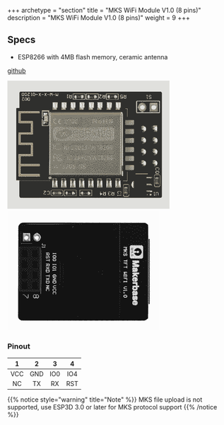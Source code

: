 +++
archetype = "section"
title = "MKS WiFi Module V1.0 (8 pins)"
description = "MKS WiFi Module V1.0 (8 pins)"
weight = 9
+++

## Specs
* ESP8266 with 4MB flash memory, ceramic antenna

[github](https://github.com/makerbase-mks/MKS-WIFI)

![image](mkswifimodulefront.png?width=400px)
![image](mkswifimoduleback.png?width=400px)


### Pinout

| 1 | 2 | 3| 4|
|:-:|:-:|:-:|:-:|
|VCC |GND|IO0|IO4|
|NC|TX|RX|RST|

{{% notice style="warning" title="Note"  %}}
MKS file upload is not supported, use ESP3D 3.0 or later for MKS protocol support
{{% /notice %}}
